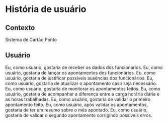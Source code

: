 # História de usuário

## Contexto

Sistema de Cartão Ponto

## Usuário

Eu, como usuário, gostaria de receber os dados dos funcionários.
Eu, como usuário, gostaria de lançar os apontamentos dos funcionários.
Eu, como usuário, gostaria de justificar possíveis ausências dos funcionários.
Eu, como usuário, gostaria de atualizar o apontamento caso seja necessário.
Eu, como usuário, gostaria de monitorar os apontamentos feitos.
Eu, como usuário, gostaria de acompanhar a diferença entre a carga horária diária e as horas trabalhadas.
Eu, como usuário, gostaria de validar o primeiro apontamento feito.
Eu, como usuário, após validar os apontamentos, gostaria de ter um resumo sobre o mês apontado.
Eu, como usuário, gostaria de validar o segundo apontamento corrigindo possíveis erros.
